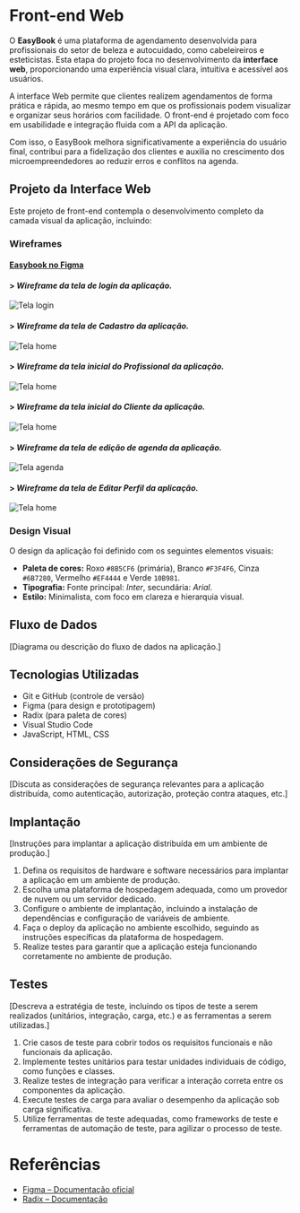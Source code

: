 # Front-end Web

O **EasyBook** é uma plataforma de agendamento desenvolvida para profissionais do setor de beleza e autocuidado, como cabeleireiros e esteticistas. Esta etapa do projeto foca no desenvolvimento da **interface web**, proporcionando uma experiência visual clara, intuitiva e acessível aos usuários.

A interface Web permite que clientes realizem agendamentos de forma prática e rápida, ao mesmo tempo em que os profissionais podem visualizar e organizar seus horários com facilidade. O front-end é projetado com foco em usabilidade e integração fluida com a API da aplicação.

Com isso, o EasyBook melhora significativamente a experiência do usuário final, contribui para a fidelização dos clientes e auxilia no crescimento dos microempreendedores ao reduzir erros e conflitos na agenda.

## Projeto da Interface Web

Este projeto de front-end contempla o desenvolvimento completo da camada visual da aplicação, incluindo:

### Wireframes 

#### [Easybook no Figma](https://www.figma.com/design/juU3fxkgVJXXccndVplkDl/EasyBook--Copy-?node-id=2001-3&m=draw)

#### > *Wireframe da tela de login da aplicação.*
![Tela login](./img/wireframe-login.jpeg)  

#### > *Wireframe da tela de Cadastro da aplicação.*
![Tela home](./img/wireframe-cadastro.jpeg) 

#### > *Wireframe da tela inicial do Profissional da aplicação.*
![Tela home](./img/wireframe-home.jpeg) 

#### > *Wireframe da tela inicial do Cliente da aplicação.*
![Tela home](./img/wireframe-cliente.jpeg)

#### > *Wireframe da tela de edição de agenda da aplicação.*
![Tela agenda](./img/wireframe-agenda.jpeg)   

#### > *Wireframe da tela de Editar Perfil da aplicação.*
![Tela home](./img/wireframe-perfil.jpeg)  


### Design Visual
O design da aplicação foi definido com os seguintes elementos visuais:

- **Paleta de cores:** Roxo `#8B5CF6` (primária), Branco `#F3F4F6`, Cinza `#6B7280`, Vermelho `#EF4444` e Verde `10B981`. 
- **Tipografia:** Fonte principal: *Inter*, secundária: *Arial*.
- **Estilo:** Minimalista, com foco em clareza e hierarquia visual.

## Fluxo de Dados

[Diagrama ou descrição do fluxo de dados na aplicação.]

## Tecnologias Utilizadas
- Git e GitHub (controle de versão)
- Figma (para design e prototipagem)
- Radix (para paleta de cores)
- Visual Studio Code
- JavaScript, HTML, CSS

## Considerações de Segurança

[Discuta as considerações de segurança relevantes para a aplicação distribuída, como autenticação, autorização, proteção contra ataques, etc.]

## Implantação

[Instruções para implantar a aplicação distribuída em um ambiente de produção.]

1. Defina os requisitos de hardware e software necessários para implantar a aplicação em um ambiente de produção.
2. Escolha uma plataforma de hospedagem adequada, como um provedor de nuvem ou um servidor dedicado.
3. Configure o ambiente de implantação, incluindo a instalação de dependências e configuração de variáveis de ambiente.
4. Faça o deploy da aplicação no ambiente escolhido, seguindo as instruções específicas da plataforma de hospedagem.
5. Realize testes para garantir que a aplicação esteja funcionando corretamente no ambiente de produção.

## Testes

[Descreva a estratégia de teste, incluindo os tipos de teste a serem realizados (unitários, integração, carga, etc.) e as ferramentas a serem utilizadas.]

1. Crie casos de teste para cobrir todos os requisitos funcionais e não funcionais da aplicação.
2. Implemente testes unitários para testar unidades individuais de código, como funções e classes.
3. Realize testes de integração para verificar a interação correta entre os componentes da aplicação.
4. Execute testes de carga para avaliar o desempenho da aplicação sob carga significativa.
5. Utilize ferramentas de teste adequadas, como frameworks de teste e ferramentas de automação de teste, para agilizar o processo de teste.

# Referências

- [Figma – Documentação oficial](https://help.figma.com/)
- [Radix – Documentação](https://www.radix-ui.com/blog/themes-3)

